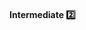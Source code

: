 <link rel="stylesheet" href="{{baseUrl}}/css/textbook.css">

<div class="website-content">

<div id="title">

#### Intermediate :two:

</div>

<div id="body">

<panel header="**Minimise Scope of Variables**" type="seamless" type="seamless" expanded>
  <include src="../../practices/minimiseVariableScope/index.md#main" />
</panel>

<panel header="**Minimise Code Duplication**" type="seamless" type="seamless" expanded>
  <include src="../../practices/minimiseCodeDuplication/index.md#main" />
</panel>

</div>

<div id="extras">
</div>

</div>
